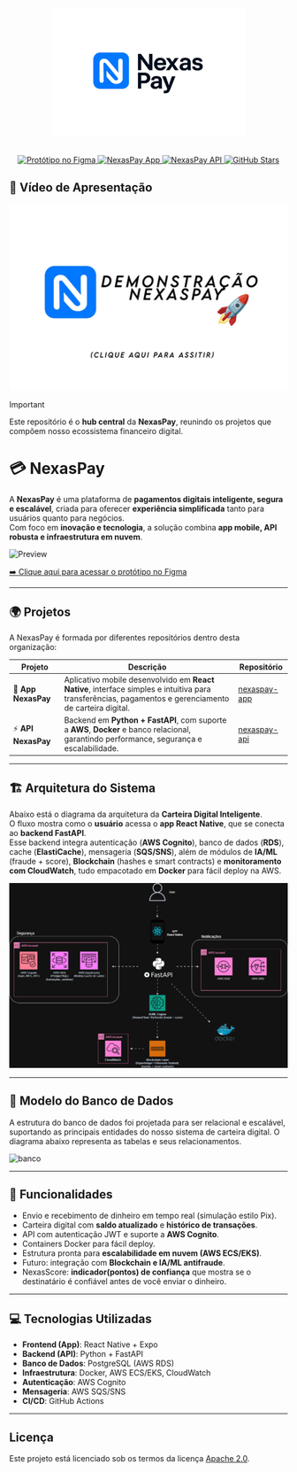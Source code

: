 <div align="center">
  <a href="https://github.com/NexasPay">
    <img src="assets/logoNexaspay.png" alt="NexasPay Logo" width="350px"/>
  </a>
</div>
<br>

<p align="center">
  <a href="https://www.figma.com/design/5DCAR8BqB7s7Jp6hkWmdLi/NexasPay---App?node-id=0-1&p=f&t=qd3o39C8JK85v9Fz-0" target="_blank">
    <img src="https://img.shields.io/badge/protótipo-figma-%23F24E1E?style=flat-square&logo=figma&logoColor=white" alt="Protótipo no Figma" />
  </a>
  <a href="https://github.com/NexasPay/app-nexaspay">
    <img src="https://img.shields.io/badge/app-mobile-%235835CC?style=flat-square&logo=react&logoColor=white" alt="NexasPay App" />
  </a>
  <a href="https://github.com/NexasPay/api-nexaspay">
    <img src="https://img.shields.io/badge/api-fastapi-%2300C7B7?style=flat-square&logo=fastapi&logoColor=white" alt="NexasPay API" />
  </a>
  <a href="https://github.com/NexasPay">
    <img src="https://img.shields.io/github/stars/NexasPay?color=FFD700&logo=github&style=flat-square" alt="GitHub Stars">
  </a>
</p>

## 🎥 Vídeo de Apresentação

[![Assista ao vídeo](assets/nexaspayThumb.jpg)](https://www.youtube.com/watch?v=Rh_EU3gCj6A)

> [!IMPORTANT]
> Este repositório é o **hub central** da **NexasPay**, reunindo os projetos que compõem nosso ecossistema financeiro digital.

# 💳 NexasPay




A **NexasPay** é uma plataforma de **pagamentos digitais inteligente, segura e escalável**, criada para oferecer **experiência simplificada** tanto para usuários quanto para negócios.  
Com foco em **inovação e tecnologia**, a solução combina **app mobile, API robusta e infraestrutura em nuvem**.

![Preview](assets/preview.png)

[➡️ Clique aqui para acessar o protótipo no Figma](https://www.figma.com/proto/5DCAR8BqB7s7Jp6hkWmdLi/NexasPay---App?node-id=0-1&p=f&t=FKQu3fCfLblTXu8D-0)


---

## 🌍 Projetos

A NexasPay é formada por diferentes repositórios dentro desta organização:

| **Projeto** | **Descrição** | **Repositório** |
|-------------|---------------|-----------------|
| 📱 **App NexasPay** | Aplicativo mobile desenvolvido em **React Native**, interface simples e intuitiva para transferências, pagamentos e gerenciamento de carteira digital. | [nexaspay-app](https://github.com/NexasPay/app-nexaspay) |
| ⚡ **API NexasPay** | Backend em **Python + FastAPI**, com suporte a **AWS**, **Docker** e banco relacional, garantindo performance, segurança e escalabilidade. | [nexaspay-api](https://github.com/NexasPay/api-nexaspay) |

---

## 🏗️ Arquitetura do Sistema

Abaixo está o diagrama da arquitetura da **Carteira Digital Inteligente**.  
O fluxo mostra como o **usuário** acessa o **app React Native**, que se conecta ao **backend FastAPI**.  
Esse backend integra autenticação (**AWS Cognito**), banco de dados (**RDS**), cache (**ElastiCache**), mensageria (**SQS/SNS**), além de módulos de **IA/ML** (fraude + score), **Blockchain** (hashes e smart contracts) e **monitoramento com CloudWatch**, tudo empacotado em **Docker** para fácil deploy na AWS.  

![Arquitetura](./assets/qi-tech.drawio.png)

---

## 🏦 Modelo do Banco de Dados

A estrutura do banco de dados foi projetada para ser relacional e escalável, suportando as principais entidades do nosso sistema de carteira digital. O diagrama abaixo representa as tabelas e seus relacionamentos.


<img width="1219" height="770" alt="banco" src="https://github.com/user-attachments/assets/f405b57c-3b04-4424-8be1-443d059f2c8e" />

---

## 🔧 Funcionalidades

- Envio e recebimento de dinheiro em tempo real (simulação estilo Pix).
- Carteira digital com **saldo atualizado** e **histórico de transações**.
- API com autenticação JWT e suporte a **AWS Cognito**.
- Containers Docker para fácil deploy.
- Estrutura pronta para **escalabilidade em nuvem (AWS ECS/EKS)**.
- Futuro: integração com **Blockchain e IA/ML antifraude**.
- NexasScore: **indicador(pontos) de confiança** que mostra se o destinatário é confiável antes de você enviar o dinheiro.

---

## 💻 Tecnologias Utilizadas

- **Frontend (App)**: React Native + Expo  
- **Backend (API)**: Python + FastAPI  
- **Banco de Dados**: PostgreSQL (AWS RDS)  
- **Infraestrutura**: Docker, AWS ECS/EKS, CloudWatch  
- **Autenticação**: AWS Cognito  
- **Mensageria**: AWS SQS/SNS  
- **CI/CD**: GitHub Actions  

---

## Licença

Este projeto está licenciado sob os termos da licença [Apache 2.0](LICENSE).




